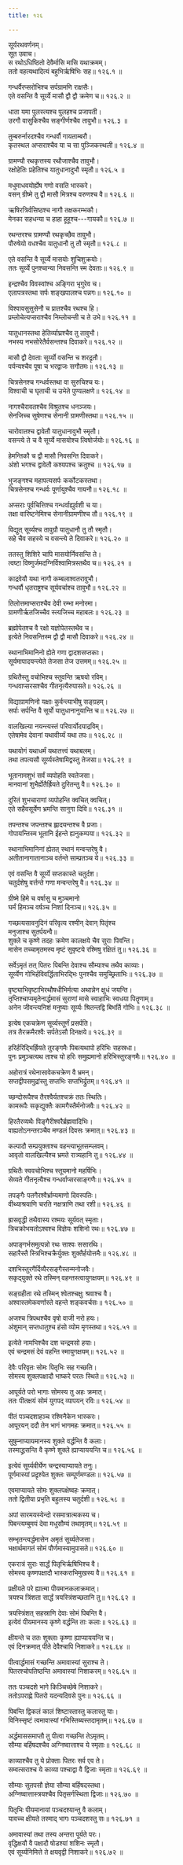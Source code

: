 ```yaml
---
title: १२६

---
```

सूर्यरथवर्णनम्।  
सूत उवाच।  
स रथोऽधिष्ठितो देवैर्मासि मासि यथाक्रमम्।  
ततो वहत्यथादित्यं बहुभिर्ऋषिभिः सह॥ १२६.१ ॥  
  
गन्धर्वैरप्सरोभिश्च सर्पग्रामणि राक्षसैः।  
एते वसन्ति वै सूर्य्ये मासौ द्वौ द्वौ क्रमेण च॥ १२६.२ ॥  
  
धाता यमा पुलस्त्यश्च पुलहश्च प्रजापती।  
उरगौ वासुकिश्चैव सङ्गीर्णश्चैव तावुभौ॥ १२६.३ ॥  
  
तुम्बरुर्नारदश्चैव गन्धर्वौ गायताम्बरौ।  
कृतस्थल अप्सराश्चैव या च सा पुञ्जिकस्थली॥ १२६.४ ॥  
  
ग्रामण्यौ रथकृत्तस्य रथौजाश्चैव तावुभौ।  
रक्षोहेतिः प्रहेतिश्च यातुधानादुभौ स्मृतौ॥ १२६.५ ॥  
  
मधुमाधवयोर्ह्येष गणो वसति भास्करे।  
वसन् ग्रीष्मे तु द्वौ मासौ मित्रश्च वरुणश्च वै॥ १२६.६ ॥  
  
ऋषिरत्रिर्वसिष्ठश्च नागौ तक्षकरम्भकौ।  
मेनका सहधन्या च हाहा हूहूश्च---गायकौ॥ १२६.७ ॥  
  
रथन्तरश्च ग्रामण्यौ रथकृच्छैव तावुभौ।  
पौरुषेयो वधश्चैव यातुधानौ तु तौ स्मृतौ॥ १२६.८ ॥  
  
एते वसन्ति वै सूर्य्ये मासयोः शुचिशुक्रयोः।  
ततः सूर्य्ये पुनश्चान्या निवसन्ति स्म देवताः॥ १२६.९ ॥  
  
इन्द्रश्चैव विवस्वांश्च अङ्गिरा भृगुरेव च।  
एलापत्रस्तथा सर्पः शङ्खपालश्च पन्नगः॥ १२६.१० ॥  
  
विश्वावसुसुसेनौ च प्रातश्चैव रथश्च हि।  
प्रम्लोचेत्यप्सराश्चैव निम्लोचन्ती च ते उभे॥ १२६.११ ॥  
  
यातुधानस्तथा हेतिर्व्याघ्रश्चैव तु तावुभौ।  
नभस्य नभसोरेतैर्वसन्तश्च दिवाकरे॥ १२६.१२ ॥  
  
मासौ द्वौ देवताः सूर्य्यो वसन्ति च शरद्रृतौ।  
पर्यन्यश्चैव पूषा च भरद्वाजः सगौतमः॥ १२६.१३ ॥  
  
चित्रसेनश्च गन्धर्वस्तथा वा सुरुचिश्च यः।  
विश्वाची च घृताची च उभेते पुण्यलक्षणे॥ १२६.१४ ॥  
  
नागश्चैरावतश्चैव विश्रुतश्च धनञ्जयः।  
सेनजिच्च सुषेणश्च सेनानी ग्रामणीस्तथा॥ १२६.१५ ॥  
  
चारोवातश्च द्वावेतौ यातुधानावुभौ स्मृतौ।  
वसन्त्ये ते च वै सूर्य्ये मासयोश्च त्विषोर्जयोः॥ १२६.१६ ॥  
  
हेमन्तिकौ च द्वौ मासौ निवसन्ति दिवाकरे।  
अंशो भगश्च द्वावेतौ कश्यपश्च क्रतुश्च ॥ १२६.१७ ॥  
  
भुजङ्गश्च महापत्यसर्पः कर्कोटकस्तथा।  
चित्रसेनश्च गन्धर्वः पूर्णायुश्चैव गायनौ॥ १२६.१८ ॥  
  
अप्सराः पूर्वचित्तिश्च गन्धर्वाह्युर्वशी च या।  
तक्षा वारिष्टनेमिश्च सेनानीग्रामणीश्च तौ॥ १२६.१९ ॥  
  
विद्युत् सूर्य्यश्च तावुग्रौ यातुधानौ तु तौ स्मृतौ।  
सहे चैव सहस्ये च वसन्त्ये ते दिवाकरे॥ १२६.२० ॥  
  
ततस्तु शिशिरे चापि मासयोर्निवसन्ति ते।  
त्वष्टा विष्णुर्जमदग्निर्विश्वामित्रस्तथैव च॥ १२६.२१ ॥  
  
काद्रवेयौ यथा नागौ कम्बलाश्वतरावुभौ।  
गन्धर्वौ धृतराष्ट्रश्च सूर्यवर्चाश्च तावुभौ॥ १२६.२२ ॥  
  
तिलोत्तमाप्सराश्चैव देवी रम्भा मनोरमा।  
ग्रामणीर्ऋतजिच्चैव स्त्यजिच्च महाबलः॥ १२६.२३ ॥  
  
ब्रह्मोपेतश्च वै रक्षो यज्ञोपेतस्तथैव च।  
इत्येते निवसन्तिस्म द्वौ द्वौ मासौ दिवाकरे॥ १२६.२४ ॥  
  
स्थानाभिमानिनो ह्येते गणा द्वादशसप्तकाः।  
सूर्यमापादयन्त्येते तेजसा तेज उत्तमम्॥ १२६.२५ ॥  
  
ग्रथितैस्तु वचोभिश्च स्तुवन्ति ऋषयो रविम्।  
गन्धवाप्सरसश्चैव गीतनृत्यैरुपासते॥ १२६.२६ ॥  
  
विद्याग्रामणिनो यक्षाः कुर्वन्त्याभीषु सङ्ग्रहम्।  
सर्पाः सर्पन्ति वै सूर्यो यातुधानानुयान्ति च॥ १२६.२७ ॥  
  
वालखिल्या नयन्त्यस्तं परिवार्योदयाद्रविम्।  
एतेषामेव देवानां यथावीर्य्यं यथा तपः॥ १२६.२८ ॥  
  
यथायोगं यथाधर्मं यथातत्त्वं यथाबलम्।  
तथा तपत्यसौ सूर्य्यस्तेषामिद्वस्तु तेजसा॥ १२६.२९ ॥  
  
भूतानामशुभं सर्वं व्यपोहति स्वतेजसा।  
मानवानां शुभैर्ह्येतैर्ह्रियते दुरितन्तु वै॥ १२६.३० ॥  
  
दुरितं शुभचाराणां व्यपोहन्ति क्वचित् क्वचित्।  
एते सहैवसूर्येण भ्रमन्ति सानुगा दिवि॥ १२६.३१ ॥  
  
तपन्तश्च जपन्तश्च ह्लादयन्तश्च वै प्रजाः।  
गोपायन्तिस्म भूतानि ईहन्ते ह्यनुकम्पया॥ १२६.३२ ॥  
  
स्थानाभिमानिनां ह्येतत् स्थानं मन्वन्तरेषु वै।  
अतीतानागातानाञ्च वर्तन्ते साम्प्रतञ्च ये॥ १२६.३३ ॥  
  
एवं वसन्ति वै सूर्य्ये सप्तकास्ते चतुर्दश।  
चतुर्दशेषु वर्त्तन्ते गणा मन्वन्तरेषु वै॥ १२६.३४ ॥  
  
ग्रीष्मे हिमे च वर्षासु च मुञ्चमानो  
घर्मं हिमञ्च वर्षञ्च निशां दिनञ्च॥ १२६.३५ ॥  
  
गच्छत्यसावनुदिनं परिवृत्य रश्मीन् देवान् पितृंश्च  
मनुजाश्च सुतर्पयन्वै॥  
शुक्ले च कृष्णे तदहः क्रमेण कालक्षये चैव सुराः पिवन्ति।  
मासेन तच्चामृतमस्य मृष्टं सुवृष्टये रश्मिषु रक्षितं तु॥ १२६.३६ ॥  
  
सर्वेऽमृतं तत् पितरः पिबन्ति देवाश्च सौम्याश्च तथैव काव्याः।  
सूर्य्येण गोभिर्हविवर्द्धिताभिरद्भिः पुनश्चैव समुच्छ्रिताभिः॥ १२६.३७ ॥  
  
वृष्ट्याभिवृष्टाभिरथौषधीभिर्मत्या अथान्नेन क्षुधं जयन्ति।  
तृप्तिश्चाप्यमृतेनार्द्धमासं सुराणां मासे स्वाहाभिः स्वधया पितॄणाम्॥  
अनेन जीवन्त्यनिशं मनुष्याः सूर्य्यः श्रितन्तद्वि बिभर्ति गोभिः॥ १२६.३८ ॥  
  
इत्येष एकचक्रेण सूर्य्यस्तूर्णं प्रसर्पति।  
तत्र तैरक्रमैरश्वैः सर्पतेऽसौ दिनक्षये॥ १२६.३९ ॥  
  
हरिर्हरिद्भिर्ह्रियते तुरङ्गमैः पिबत्यथापो हरिभिः सहस्रधा।  
पुनः प्रमुञ्चत्यथ ताश्च यो हरिः समुह्यमानो हरिभिस्तुरङ्गमैः॥ १२६.४० ॥  
  
अहोरात्रं रथेनासावेकचक्रेण वै भ्रमन्।  
सप्तद्वीपसमुद्रांस्तु सप्तभिः सप्तभिर्द्रुतम्॥ १२६.४१ ॥  
  
च्छन्दोरूपैश्च तैरश्वैर्यतश्चक्रं ततः स्थितिः।  
कामरूपैः सकृद्युक्तैः कामगैस्तैर्मनोजवैः॥ १२६.४२ ॥  
  
हिरतैरव्यथैः पिङ्गैरीश्वरैर्ब्रह्मवादिभिः।  
वाह्यतोऽनन्तरञ्चैव मण्डलं दिवसः क्रमात्॥ १२६.४३ ॥  
  
कल्पादौ सम्प्रयुक्ताश्च वहन्त्याभूतसम्प्लवम्।  
आवृतो वालखिल्यैश्च भ्रमते रात्र्यहानि तु॥ १२६.४४ ॥  
  
ग्रथितैः स्ववचोभिश्च स्तूयमानो महर्षिभिः।  
सेव्यते गीतनृत्यैश्च गन्धर्वाप्सरसाङ्गणैः॥ १२६.४५ ॥  
  
तपङ्गैः पतगैरश्वैर्भ्राम्यमाणो दिवस्पतिः।  
वीथ्याश्रयाणि चरति नक्षत्राणि तथा रशी॥ १२६.४६ ॥  
  
ह्रासवृद्धी तथैवास्य रश्मयः सूर्यवत् स्मृताः।  
त्रिचक्रोभयतोऽश्वश्च विज्ञेयः शशिनो रथः॥ १२६.४७ ॥  
  
अपाङ्गर्भसमुत्पन्नो रथः साश्वः ससारथिः।  
सहारैस्तै स्त्रिभिश्चक्रैर्युक्तः शुक्तैर्हयोत्तमैः॥ १२६.४८ ॥  
  
दशभिस्तुरगैर्दिव्यैरसङ्गैस्तन्मनोजवैः।  
सकृद्‌युक्ते रथे तस्मिन् वहन्तस्त्वायुगक्षयम्॥ १२६.४९ ॥  
  
सङ्ग्रहीता रथे तस्मिन् श्वेतश्चक्षुः श्रवाश्च वै।  
अश्वास्तमेकवर्णास्ते वहन्ते शङ्कवर्चसः॥ १२६.५० ॥  
  
अजश्च त्रिपथश्चैव वृषो वाजी नरो हयः।  
अंशुमान् सप्तधातुश्च हंसो व्योम मृगस्तथा॥ १२६.५१ ॥  
  
इत्येते नामभिश्चैव दश चन्द्रमसो हयाः।  
एवं चन्द्रमसं देवं वहन्ति स्मायुगक्षयम्॥ १२६.५२ ॥  
  
देवैः परिवृतः सोमः पितृभिः सह गच्छति।  
सोमस्य शुक्लपक्षादौ भाष्करे परतः स्थिते॥ १२६.५३ ॥  
  
आपूर्यते परो भागाः सोमस्य तु अहः क्रमात्।  
ततः पीतक्षयं सोमं युगपद् व्यापयन् रविः॥ १२६.५४ ॥  
  
पीतं पञ्चदशाहञ्च रश्मिनैकेन भास्करः।  
आपूरयन् ददौ तेन भागं भागमहः क्रमात्॥ १२६.५५ ॥  
  
सुषुम्नाप्यायमानस्य शुक्ले वर्द्धन्ति वै कलाः।  
तस्माद्ध्रसन्ति वै कृष्णे शुक्ले ह्याप्याययन्ति च॥ १२६.५६ ॥  
  
इत्येवं सूर्य्यवीर्येण चन्द्रस्याप्यायते तनुः।  
पूर्णमास्यां प्रद्रृश्येत शुक्लः सम्पूर्णमण्डलः॥ १२६.५७ ॥  
  
एवमाप्यायते सोमः शुक्लपक्षेष्वहः क्रमात्।  
ततो द्वितीया प्रभृति बहुलस्य चतुर्दशी॥ १२६.५८ ॥  
  
अपां सारमयस्येन्दो रसमात्रात्मकस्य च।  
पिबन्त्यम्बुमयं देवा मधुसौम्यं तथामृतम्॥ १२६.५९ ॥  
  
सम्भृतन्त्वर्द्धमासेन अमृतं सूर्य्यतेजसा।  
भक्षार्थमागतं सोमं पौर्णमास्यामुपासते॥ १२६.६० ॥  
  
एकरात्रं सुराः सार्द्धं पितृभिर्ऋषिभिश्च वै।  
सोमस्य कृष्णपक्षादौ भास्कराभिमुखस्य वै॥ १२६.६१ ॥  
  
प्रक्षीयते परे ह्यात्मा पीयमानकलाक्रमात्।  
त्रयश्च त्रिंशता सार्द्धं त्रयस्त्रिंशच्छतानि तु॥ १२६.६२ ॥  
  
त्रयस्त्रिंशत् सहस्राणि देवाः सोमं पिबन्ति वै।  
इत्येवं पीयमानस्य कृष्णे वर्द्धन्ति ताः कलाः॥ १२६.६३ ॥  
  
क्षीयन्ते च ततः शुक्लाः कृष्णा ह्याप्याययन्ति च।  
एवं दिनक्रमात् पीते देवैश्चापि निशाकरे॥ १२६.६४ ॥  
  
पीत्वार्द्धमासं गच्छन्ति अमावास्यां सुराश्च ते।  
पितरश्चोपतिष्ठन्ति अमावास्यां निशाकरम्॥ १२६.६५ ॥  
  
ततः पञ्चदशे भागे किञ्चिच्छेषे निशाकरे।  
ततोऽपराह्णे पितरो यदन्यदिवसे पुनः॥ १२६.६६ ॥  
  
पिबन्ति द्विकलं कालं शिष्टास्तास्तु कलास्तु याः।  
विनिस्सृष्टं त्वमावास्यां गभिस्तिब्यस्तदामृतम्॥ १२६.६७ ॥  
  
अर्द्धमाससमाप्तौ तु पीत्वा गच्छन्ति तेऽमृतम्।  
सौम्या बर्हिषदश्चैव अग्निष्वात्ताश्च ये स्मृताः॥ १२६.६८ ॥  
  
काव्याश्चैव तु ये प्रोक्ताः पितरः सर्व एव ते।  
सम्वत्सराश्च ये काव्या पश्चाद्वा वै द्विजाः स्मृताः॥ १२६.६९ ॥  
  
सौम्याः सुतपसौ ज्ञेया सौम्या बर्हिषदस्तथा।  
अग्निष्वात्तास्त्रयश्चैव पितृसर्गस्थिता द्विजाः॥ १२६.७० ॥  
  
पितृभिः पीयमानायां पञ्चदश्यान्तु वै कलाम्।  
यावच्च क्षीयते तस्माद् भागः पञ्चदशस्तु सः॥ १२६.७१ ॥  
  
अमावास्यां तथा तस्य अन्तरा पूर्यते परः।  
वृद्धिक्षयौ वै पक्षादौ षोडश्यां शशिनः स्मृतौ।  
एवं सूर्य्यनिमित्ते ते क्षयवृद्वी निशाकरे॥ १२६.७२ ॥